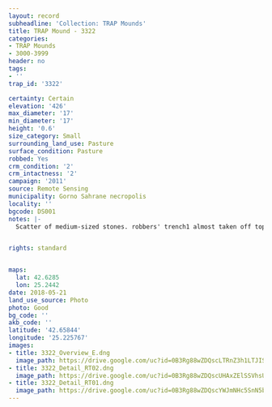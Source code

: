 ```yaml
---
layout: record
subheadline: 'Collection: TRAP Mounds'
title: TRAP Mound - 3322
categories:
- TRAP Mounds
- 3000-3999
header: no
tags:
- ''
trap_id: '3322'

certainty: Certain
elevation: '426'
max_diameter: '17'
min_diameter: '17'
height: '0.6'
size_category: Small
surrounding_land_use: Pasture
surface_condition: Pasture
robbed: Yes
crm_condition: '2'
crm_intactness: '2'
campaign: '2011'
source: Remote Sensing
municipality: Gorno Sahrane necropolis
locality: ''
bgcode: DS001
notes: |-
  Scatter of medium-sized stones. robbers' trench1 almost taken off top.


rights: standard


maps:
  lat: 42.6285
  lon: 25.2442
date: 2018-05-21
land_use_source: Photo
photo: Good
bg_code: ''
akb_code: ''
latitude: '42.65844'
longitude: '25.225767'
images:
- title: 3322_Overview_E.dng
  image_path: https://drive.google.com/uc?id=0B3Rg88wZDQscLTRnZ3h1LTJISUU
- title: 3322_Detail_RT02.dng
  image_path: https://drive.google.com/uc?id=0B3Rg88wZDQscUHAxZElSSVhsUTQ
- title: 3322_Detail_RT01.dng
  image_path: https://drive.google.com/uc?id=0B3Rg88wZDQscYWJmNHc5SnN5bUk
---
```

